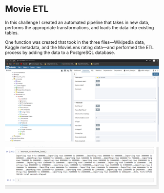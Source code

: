 # Movie ETL

In this challenge I created an automated pipeline that takes in new data, performs the appropriate transformations, and loads the data into existing tables.

One function was created that took in the three files—Wikipedia data, Kaggle metadata, and the MovieLens rating data—and performed the ETL process by adding the data to a PostgreSQL database.

![](Resources/movies_query.PNG)

![](Resources/ratings_query.PNG)

